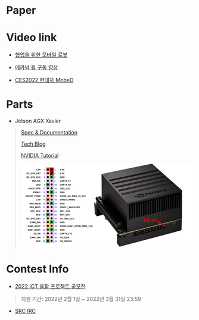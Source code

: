 # Paper

# Video link
- [협업을 위한 모바일 로봇](https://www.youtube.com/watch?v=IeyBXzikhD0)

- [메카넘 휠 구동 영상](https://www.youtube.com/watch?v=_tmiu1wpp_E)

- [CES2022 현대차 MobeD](https://www.youtube.com/watch?v=KeVDFvYofks)

# Parts
- Jetson AGX Xavier
> [Spec & Documentation](https://developer.nvidia.com/embedded/jetson-agx-xavier-developer-kit)
>
> [Tech Blog](https://developer.nvidia.com/blog/nvidia-jetson-agx-xavier-32-teraops-ai-robotics/?ncid=so-fac-mdjngxxrmllhml-69163)
>
> [NVIDIA Tutorial](https://developer.nvidia.com/embedded/learn/tutorials)
>
> ![xavier_pin](images/xavier_pin.png)
>

# Contest Info
- [2022 ICT 융합 프로젝트 공모전](https://allforyoung.com/posts/12990/)
> 지원 기간: 2022년 2월 1일 ~ 2022년 3월 31일 23:59

- [SRC IRC](http://www.seoultechrobot.com/index.php)





